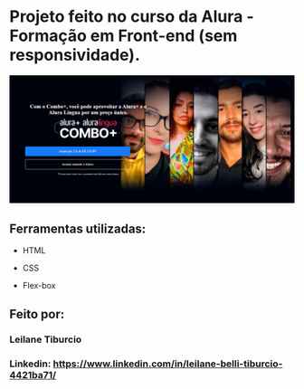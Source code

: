 # Projeto feito no curso da Alura - Formação em Front-end (sem responsividade).

![image](https://github.com/leilanet/projeto_alura_plus/blob/main/assets/alura_plus_site.png)

## Ferramentas utilizadas:

* HTML

* CSS

* Flex-box

## Feito por:

### Leilane Tiburcio

### Linkedin: https://www.linkedin.com/in/leilane-belli-tiburcio-4421ba71/
